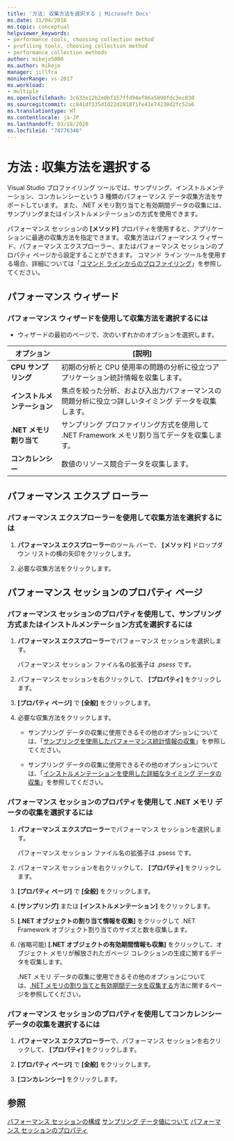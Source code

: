 ```yaml
---
title: '方法: 収集方法を選択する | Microsoft Docs'
ms.date: 11/04/2016
ms.topic: conceptual
helpviewer_keywords:
- performance tools, choosing collection method
- profiling tools, choosing collection method
- performance collection methods
author: mikejo5000
ms.author: mikejo
manager: jillfra
monikerRange: vs-2017
ms.workload:
- multiple
ms.openlocfilehash: 3c633e12b2e0bf157ffd94ef06a5898fdc3ec830
ms.sourcegitcommit: cc841df335d1d22d281871fe41e74238d2fc52a6
ms.translationtype: HT
ms.contentlocale: ja-JP
ms.lasthandoff: 03/18/2020
ms.locfileid: "74776346"
---
```

# <a name="how-to-choose-collection-methods"></a>方法 : 収集方法を選択する

Visual Studio プロファイリング ツールでは、サンプリング、インストルメンテーション、コンカレンシーという 3 種類のパフォーマンス データ収集方法をサポートしています。 また、.NET メモリ割り当てと有効期間データの収集には、サンプリングまたはインストルメンテーションの方式を使用できます。

パフォーマンス セッションの **[メソッド]** プロパティを使用すると、アプリケーションに最適の収集方法を指定できます。 収集方法はパフォーマンス ウィザード、パフォーマンス エクスプローラー、またはパフォーマンス セッションのプロパティ ページから設定することができます。 コマンド ライン ツールを使用する場合、詳細については「[コマンド ラインからのプロファイリング](../profiling/using-the-profiling-tools-from-the-command-line.md)」を参照してください。

## <a name="performance-wizard"></a>パフォーマンス ウィザード

### <a name="to-select-a-collection-method-using-the-performance-wizard"></a>パフォーマンス ウィザードを使用して収集方法を選択するには

- ウィザードの最初のページで、次のいずれかのオプションを選択します。

| オプション | [説明] |
|----------------------------| - |
| **CPU サンプリング** | 初期の分析と CPU 使用率の問題の分析に役立つアプリケーション統計情報を収集します。 |
| **インストルメンテーション** | 焦点を絞った分析、および入出力パフォーマンスの問題分析に役立つ詳しいタイミング データを収集します。 |
| **.NET メモリ割り当て** | サンプリング プロファイリング方式を使用して .NET Framework メモリ割り当てデータを収集します。 |
| **コンカレンシー** | 数値のリソース競合データを収集します。 |

## <a name="performance-explorer"></a>パフォーマンス エクスプ ローラー

### <a name="to-select-a-collection-method-using-performance-explorer"></a>パフォーマンス エクスプローラーを使用して収集方法を選択するには

1. **パフォーマンス エクスプローラー**のツール バーで、 **[メソッド]** ドロップダウン リストの横の矢印をクリックします。

2. 必要な収集方法をクリックします。

## <a name="performance-session-property-pages"></a>パフォーマンス セッションのプロパティ ページ

### <a name="to-select-the-sampling-or-instrumentation-method-using-performance-session-properties"></a>パフォーマンス セッションのプロパティを使用して、サンプリング方式またはインストルメンテーション方式を選択するには

1. **パフォーマンス エクスプローラー**でパフォーマンス セッションを選択します。

     パフォーマンス セッション ファイル名の拡張子は .*psess* です。

2. パフォーマンス セッションを右クリックして、 **[プロパティ]** をクリックします。

3. **[プロパティ ページ]** で **[全般]** をクリックします。

4. 必要な収集方法をクリックします。

    - サンプリング データの収集に使用できるその他のオプションについては、「[サンプリングを使用したパフォーマンス統計情報の収集](../profiling/collecting-performance-statistics-by-using-sampling.md)」を参照してください。

    - サンプリング データの収集に使用できるその他のオプションについては、「[インストルメンテーションを使用した詳細なタイミング データの収集](../profiling/collecting-detailed-timing-data-by-using-instrumentation.md)」を参照してください。

### <a name="to-select-net-memory-data-collection-by-using-performance-session-properties"></a>パフォーマンス セッションのプロパティを使用して .NET メモリ データの収集を選択するには

1. **パフォーマンス エクスプローラー**でパフォーマンス セッションを選択します。

     パフォーマンス セッション ファイル名の拡張子は .psess です。

2. パフォーマンス セッションを右クリックして、 **[プロパティ]** をクリックします。

3. **[プロパティ ページ]** で **[全般]** をクリックします。

4. **[サンプリング]** または **[インストルメンテーション]** をクリックします。

5. **[.NET オブジェクトの割り当て情報を収集]** をクリックして .NET Framework オブジェクト割り当てのサイズと数を収集します。

6. (省略可能) **[.NET オブジェクトの有効期間情報も収集]** をクリックして、オブジェクト メモリが解放されたガベージ コレクションの生成に関するデータを収集します。

     .NET メモリ データの収集に使用できるその他のオプションについては、[.NET メモリの割り当てと有効期間データを収集する](../profiling/collecting-dotnet-memory-allocation-and-lifetime-data.md)方法に関するページを参照してください。

### <a name="to-select-concurrency-data-collection-by-using-performance-session-properties"></a>パフォーマンス セッションのプロパティを使用してコンカレンシー データの収集を選択するには

1. **パフォーマンス エクスプローラー**で、パフォーマンス セッションを右クリックして、 **[プロパティ]** をクリックします。

2. **[プロパティ ページ]** で **[全般]** をクリックします。

3. **[コンカレンシー]** をクリックします。

## <a name="see-also"></a>参照

[パフォーマンス セッションの構成](../profiling/configuring-performance-sessions.md)
[サンプリング データ値について](../profiling/understanding-sampling-data-values.md)
[パフォーマンス セッションのプロパティ](../profiling/performance-session-properties.md)
